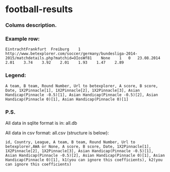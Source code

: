 # football-results

### Colums description.

### Example row:  

    EintrachtFrankfurt	Freiburg	1	http://www.betexplorer.com/soccer/germany/bundesliga-2014-2015/matchdetails.php?matchid=OIosWf81	None	1	0	23.08.2014	2.01	3.74	3.92	2.01	1.93	1.47	2.89

### Legend:  

    A team, B team, Round Number, Url to betexplorer, A score, B score, Date, 1X2Pinnacle[1], 1X2Pinnacle[2], 1X2Pinnacle[3], Asian Handicap(Pinnacle -0.5)[1], Asian Handicap(Pinnacle -0.5)[2], Asian Handicap(Pinnacle 0)[1], Asian Handicap(Pinnacle 0)[1]


### P.S.
All data in sqlite format is in: all.db

All data in csv format: all.csv (structure is below):  

    id, Country, League, A team, B team, Round Number, Url to betexplorer,AWA or None, A score, B score, Date, 1X2Pinnacle[1], 1X2Pinnacle[2], 1X2Pinnacle[3], Asian Handicap(Pinnacle -0.5)[1], Asian Handicap(Pinnacle -0.5)[2], Asian Handicap(Pinnacle 0)[1], Asian Handicap(Pinnacle 0)[1], k1(you can ignore this coefficients), k2(you can ignore this coefficients)

